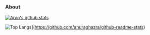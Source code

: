 ### About
[![Arun's github stats](https://github-readme-stats.vercel.app/api?username=arunsri7&count_private=true&show_icons=true)](https://github.com/anuraghazra/github-readme-stats)

![Top Langs](https://github-readme-stats.vercel.app/api/top-langs/?username=arunsri7&ciunt_private=true)](https://github.com/anuraghazra/github-readme-stats)


